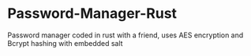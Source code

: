 # Password-Manager-Rust
Password manager coded in rust with a friend, uses AES encryption and Bcrypt hashing with embedded salt
